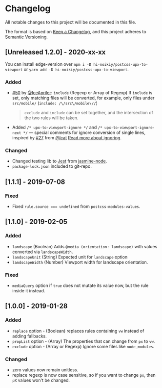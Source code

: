 # Changelog
All notable changes to this project will be documented in this file.

The format is based on [Keep a Changelog](https://keepachangelog.com/en/1.0.0/),
and this project adheres to [Semantic Versioning](https://semver.org/spec/v2.0.0.html).

## [Unreleased 1.2.0] - 2020-xx-xx

You can install edge-version over
`npm i -D hi-noikiy/postcss-upx-to-viewport` or `yarn add -D hi-noikiy/postcss-upx-to-viewport`.

### Added
- [#50](https://github.com/hi-noikiy/postcss-upx-to-viewport/pull/50) by [@IceApriler](https://github.com/IceApriler):
  `include` (Regexp or Array of Regexp) If `include` is set, only matching files will be converted,
  for example, only files under `src/mobile/` (`include: /\/src\/mobile\//`)
  > `exclude` and `include` can be set together, and the intersection of the two rules will be taken.
- Added `/* upx-to-viewport-ignore */` and `/* upx-to-viewport-ignore-next */` — special comments
  for ignore conversion of single lines, inspired by
  [#27](https://github.com/hi-noikiy/postcss-upx-to-viewport/pull/27) from [@lcat](https://github.com/lcat)
  [Read more about ignoring](https://github.com/hi-noikiy/postcss-upx-to-viewport#ignoring).

### Changed
- Changed testing lib to [Jest](https://github.com/facebook/jest)
  from [jasmine-node](https://github.com/mhevery/jasmine-node).
- `package-lock.json` included to git-repo.

## [1.1.1] - 2019-07-08

### Fixed
- Fixed `rule.source === undefined` from `postcss-modules-values`.

## [1.1.0] - 2019-02-05

### Added
- `landscape` (Boolean) Adds `@media (orientation: landscape)` with values converted via `landscapeWidth`.
- `landscapeUnit` (String) Expected unit for `landscape` option
- `landscapeWidth` (Number) Viewport width for landscape orientation.

### Fixed
- `mediaQuery` option if `true` does not mutate its value now, but the rule inside it instead.

## [1.0.0] - 2019-01-28

### Added
- `replace` option - (Boolean) replaces rules containing `vw` instead of adding fallbacks.
- `propList` option - (Array) The properties that can change from `px` to `vw`.
- `exclude` option - (Array or Regexp) Ignore some files like `node_modules`.

### Changed
- zero values now remain unitless.
- replace regexp is now case sensitive, so if you want to change `px`, then `pX` values won't be changed.
